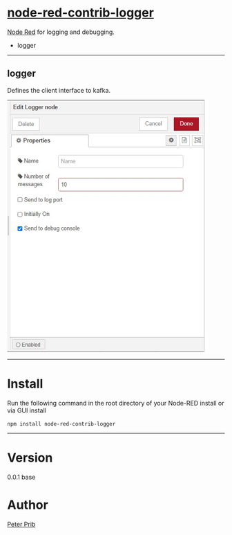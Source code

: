 # [node-red-contrib-logger][2]
[Node Red][1] for logging and debugging.

* logger

------------------------------------------------------------

## logger

Defines the client interface to kafka. 

![Kafka Broker](documentation/logger.JPG "logger")

------------------------------------------------------------

# Install

Run the following command in the root directory of your Node-RED install or via GUI install

    npm install node-red-contrib-logger


------------------------------------------------------------

# Version

0.0.1 base

# Author

[Peter Prib][3]

[1]: http://nodered.org "node-red home page"

[2]: https://www.npmjs.com/package/node-red-contrib-logger "source code"

[3]: https://github.com/peterprib "base github"
